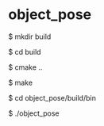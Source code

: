 # object_pose

$ mkdir build

$ cd build

$ cmake ..

$ make

$ cd object_pose/build/bin

$ ./object_pose

